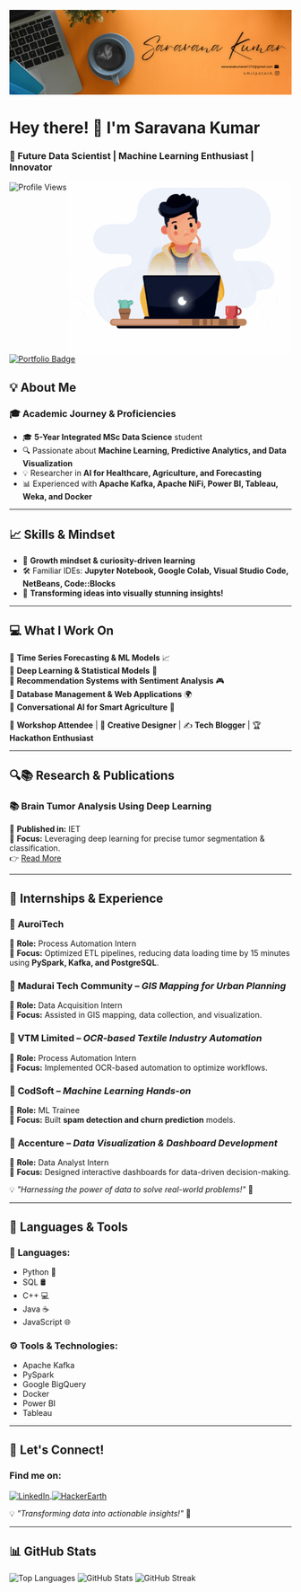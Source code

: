 ![logo](https://github.com/Saravanakumarsk1210/Saravanakumarsk1210/blob/main/Gray%20And%20Black%20%20Simple%20Personal%20LinkedIn%20Banner%20(4).png)

# Hey there! 👋 I'm Saravana Kumar  

### 🚀 Future Data Scientist | Machine Learning Enthusiast | Innovator  

<img align="right" alt="Coding" width="400" src="https://github.com/Saravanakumarsk1210/Saravanakumarsk1210/blob/main/github%20profile%20pic.gif">  

![Profile Views]([https://komarev.com/ghpvc/?username=saravanakumarsk1310&label=Profile%20views&color=0e75b6&style=flat](https://saravanakumar1310-portfolio.netlify.app/))  


<a href="https://saravanakumar1210.netlify.app/" target="_blank">
  <img src="https://img.shields.io/badge/Visit-My%20Portfolio-blueviolet?style=for-the-badge&logo=web" alt="Portfolio Badge"/>
</a>


## 💡 About Me  
### 🎓 Academic Journey & Proficiencies  
- 🎓 **5-Year Integrated MSc Data Science** student  
- 🔍 Passionate about **Machine Learning, Predictive Analytics, and Data Visualization**  
- 💡 Researcher in **AI for Healthcare, Agriculture, and Forecasting**  
- 📊 Experienced with **Apache Kafka, Apache NiFi, Power BI, Tableau, Weka, and Docker**  

---

## 📈 Skills & Mindset  
- 🧠 **Growth mindset & curiosity-driven learning**  
- 🛠️ Familiar IDEs: **Jupyter Notebook, Google Colab, Visual Studio Code, NetBeans, Code::Blocks**  
- 🎨 **Transforming ideas into visually stunning insights!**  

---

## 💻 What I Work On  
🔹 **Time Series Forecasting & ML Models** 📈  
🔹 **Deep Learning & Statistical Models** 🧠  
🔹 **Recommendation Systems with Sentiment Analysis** 🎮  
🔹 **Database Management & Web Applications** 🌍  
🔹 **Conversational AI for Smart Agriculture** 🌾  

🎤 **Workshop Attendee** | 🎨 **Creative Designer** | ✍️ **Tech Blogger** | 🏆 **Hackathon Enthusiast**  

---

## 🔍📚 Research & Publications  

### 📚 Brain Tumor Analysis Using Deep Learning  
🔹 **Published in:** IET  
🔹 **Focus:** Leveraging deep learning for precise tumor segmentation & classification.  
👉 [Read More](https://digital-library.theiet.org/doi/10.1049/pbhe059e_ch16)  

---

## 🌱 Internships & Experience  

### 📍 **AuroiTech**  
🔹 **Role:** Process Automation Intern  
🔹 **Focus:** Optimized ETL pipelines, reducing data loading time by 15 minutes using **PySpark, Kafka, and PostgreSQL**.  

### 📍 **Madurai Tech Community** – *GIS Mapping for Urban Planning*  
🔹 **Role:** Data Acquisition Intern  
🔹 **Focus:** Assisted in GIS mapping, data collection, and visualization.  

### 📍 **VTM Limited** – *OCR-based Textile Industry Automation*  
🔹 **Role:** Process Automation Intern  
🔹 **Focus:** Implemented OCR-based automation to optimize workflows.  

### 📍 **CodSoft** – *Machine Learning Hands-on*  
🔹 **Role:** ML Trainee  
🔹 **Focus:** Built **spam detection and churn prediction** models.  

### 📍 **Accenture** – *Data Visualization & Dashboard Development*  
🔹 **Role:** Data Analyst Intern  
🔹 **Focus:** Designed interactive dashboards for data-driven decision-making.  

💡 *"Harnessing the power of data to solve real-world problems!"* 🚀  

---

## 📄 Languages & Tools  

### 🔢 **Languages:**  
- Python 🐍  
- SQL 🛢️  
- C++ 💻  
- Java ☕  
- JavaScript 🌐  

### ⚙️ **Tools & Technologies:**  
- Apache Kafka  
- PySpark  
- Google BigQuery  
- Docker  
- Power BI  
- Tableau  

---

## 💌 Let's Connect!  

<h3 align="left">Find me on:</h3>
<p align="left">
  <a href="https://linkedin.com/in/saravana-kumar-990884243" target="blank">
    <img align="center" src="https://raw.githubusercontent.com/rahuldkjain/github-profile-readme-generator/master/src/images/icons/Social/linked-in-alt.svg" alt="LinkedIn" height="30" width="40" />
  </a>
  
  <a href="https://www.hackerearth.com/@saravananmsk1210" target="blank">
    <img align="center" src="https://raw.githubusercontent.com/rahuldkjain/github-profile-readme-generator/master/src/images/icons/Social/hackerearth.svg" alt="HackerEarth" height="30" width="40" />
  </a>
</p>

💡 *"Transforming data into actionable insights!"* 🚀  

---

## 📊 GitHub Stats  
<p>
  <img src="https://github-readme-stats.vercel.app/api/top-langs?username=saravanakumarsk1210&show_icons=true&locale=en&layout=compact" alt="Top Languages" />
  <img src="https://github-readme-stats.vercel.app/api?username=saravanakumarsk1210&show_icons=true&locale=en" alt="GitHub Stats" />
  <img src="https://github-readme-streak-stats.herokuapp.com/?user=saravanakumarsk1210&" alt="GitHub Streak" />
</p>
